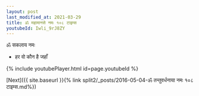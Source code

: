 ```yaml
---
layout: post
last_modified_at: 2021-03-29
title: ॐ महामानसे नमः १०८ टाइम्स
youtubeId: Iwli_9rJ8ZY
---
```

 
 
 ॐ सकलाय नमः  
 
 -  हर वो कौन है जहाँ 
 
  
 
  
 
 
 
 
 
 


{% include youtubePlayer.html id=page.youtubeId %}
 
[Next]({{ site.baseurl }}{% link  split2/_posts/2016-05-04-ॐ तन्तुवर्धनाया नमः १०८ टाइम्स.md%})
 

